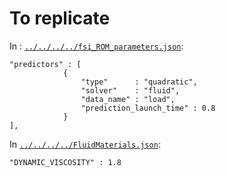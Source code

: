 # To replicate

In : [`../../../../fsi_ROM_parameters.json`](../../../../fsi_ROM_parameters.json):
```
"predictors" : [
            {
                "type"      : "quadratic",
                "solver"    : "fluid",
                "data_name" : "load",
                "prediction_launch_time" : 0.8
            }
],
```

In [`../../../../FluidMaterials.json`](../../../../FluidMaterials.json):
```
"DYNAMIC_VISCOSITY" : 1.8
```
